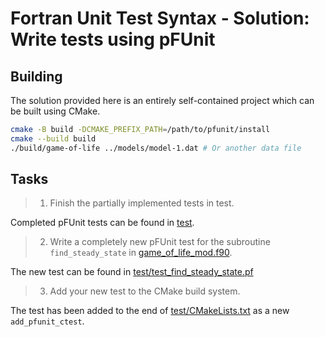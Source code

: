 <!-- markdownlint-disable MD029 -->
# Fortran Unit Test Syntax - Solution: Write tests using pFUnit

## Building

The solution provided here is an entirely self-contained project which can be built using CMake.

```bash
cmake -B build -DCMAKE_PREFIX_PATH=/path/to/pfunit/install
cmake --build build
./build/game-of-life ../models/model-1.dat # Or another data file
```

## Tasks

> 1. Finish the partially implemented tests in test.

Completed pFUnit tests can be found in [test](./test/).

> 2. Write a completely new pFUnit test for the subroutine `find_steady_state` in [game_of_life_mod.f90](./src/game_of_life_mod.f90).

The new test can be found in [test/test_find_steady_state.pf](./test/test_find_steady_state.pf)

> 3. Add your new test to the CMake build system.

The test has been added to the end of [test/CMakeLists.txt](./test/CMakeLists.txt) as a new `add_pfunit_ctest`.

